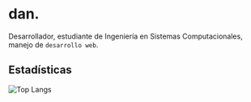 # dan.

Desarrollador, estudiante de Ingeniería en Sistemas Computacionales, manejo de `desarrollo web`.

## Estadísticas
![Top Langs](https://github-readme-stats.vercel.app/api/top-langs/?username=iDanielSoto&layout=compact&theme=gotham)

